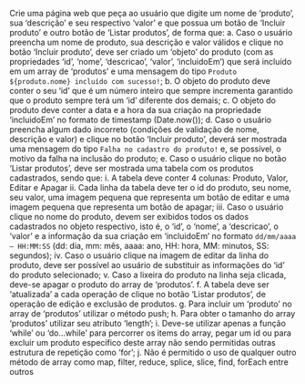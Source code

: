 Crie uma página web que peça ao usuário que digite um nome de ‘produto’, sua ‘descrição’
e seu respectivo ‘valor’ e que possua um botão de ‘Incluir produto’ e outro botão de ‘Listar
produtos’, de forma que:
a. Caso o usuário preencha um nome de produto, sua descrição e valor válidos e clique
no botão ‘Incluir produto’, deve ser criado um ‘objeto’ do produto (com as
propriedades ‘id’, ‘nome’, ‘descricao’, ‘valor’, ‘incluidoEm’) que será incluído em um
array de ‘produtos’ e uma mensagem do tipo `Produto ${produto.nome} incluído
com sucesso!`;
b. O objeto do produto deve conter o seu ‘id’ que é um número inteiro que sempre
incrementa garantido que o produto sempre terá um ‘id’ diferente dos demais;
c. O objeto do produto deve conter a data e a hora da sua criação na propriedade
‘incluidoEm’ no formato de timestamp (Date.now());
d. Caso o usuário preencha algum dado incorreto (condições de validação de nome,
descrição e valor) e clique no botão ‘Incluir produto’, deverá ser mostrada uma
mensagem do tipo `Falha no cadastro do produto!` e, se possível, o motivo da falha
na inclusão do produto;
e. Caso o usuário clique no botão ‘Listar produtos’, deve ser mostrada uma tabela com
os produtos cadastrados, sendo que:
i. A tabela deve conter 4 colunas: Produto, Valor, Editar e Apagar
ii. Cada linha da tabela deve ter o id do produto, seu nome, seu valor, uma
imagem pequena que representa um botão de editar e uma imagem pequena
que representa um botão de apagar;
iii. Caso o usuário clique no nome do produto, devem ser exibidos todos os
dados cadastrados no objeto respectivo, isto é, o ‘id’, o ‘nome’, a ‘descricao’,
o ‘valor’ e a informação da sua criação em ‘incluidoEm’ no formato
`dd/mm/aaaa – HH:MM:SS` (dd: dia, mm: mês, aaaa: ano, HH: hora, MM:
minutos, SS: segundos);
iv. Caso o usuário clique na imagem de editar da linha do produto, deve ser
possível ao usuário de substituir as informações do ‘id’ do produto
selecionado;
v. Caso a lixeira do produto na linha seja clicada, deve-se apagar o produto do
array de ‘produtos’.
f. A tabela deve ser ‘atualizada’ a cada operação de clique no botão ‘Listar produtos’,
de operação de edição e exclusão de produtos.
g. Para incluir um ‘produto’ no array de ‘produtos’ utilizar o método push;
h. Para obter o tamanho do array ‘produtos’ utilizar seu atributo ‘length’;
i. Deve-se utilizar apenas a função ‘while’ ou ‘do...while’ para percorrer os items do
array, pegar um id ou para excluir um produto específico deste array não sendo
permitidas outras estrutura de repetição como ‘for’;
j. Não é permitido o uso de qualquer outro método de array como map, filter, reduce,
splice, slice, find, forEach entre outros